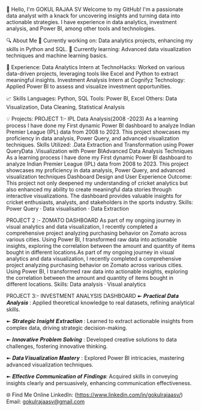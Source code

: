 👋 Hello, I'm GOKUL RAJAA SV
Welcome to my GitHub! I'm a passionate data analyst with a knack for uncovering insights and turning data into actionable strategies. I have experience in data analytics, investment analysis, and Power BI, among other tools and technologies.

🔍 About Me
🔭 Currently working on: Data analytics projects, enhancing my skills in Python and SQL.
🌱 Currently learning: Advanced data visualization techniques and machine learning basics.

💼 Experience:
Data Analytics Intern at TechnoHacks: Worked on various data-driven projects, leveraging tools like Excel and Python to extract meaningful insights.
Investment Analysis Intern at Cognifyz Technology: Applied Power BI to assess and visualize investment opportunities.

📈 Skills
Languages: Python, SQL
Tools: Power BI, Excel
Others: Data Visualization, Data Cleaning, Statistical Analysis

💡 Projects:
PROJECT 1:- IPL Data Analysis(2008 -2023)
As a learning process I have done my First dynamic Power BI dashboard to analyze Indian Premier League (IPL) data from 2008 to 2023. This project showcases my proficiency in data analysis, Power Query, and advanced visualization techniques.
Skills Utilized: 
.Data Extraction and Transformation using Power QueryData 
.Visualization with Power BIAdvanced Data Analysis Techniques
As a learning process I have done my First dynamic Power BI dashboard to analyze Indian Premier League (IPL) data from 2008 to 2023. This project showcases my proficiency in data analysis, Power Query, and advanced visualization techniques
Dashboard Design and User Experience Outcome: This project not only deepened my understanding of cricket analytics but also enhanced my ability to create meaningful data stories through interactive visualizations. The dashboard provides valuable insights for cricket enthusiasts, analysts, and stakeholders in the sports industry.
Skills: Power Query · Data visualisation · Data Extraction

PROJECT 2 :- ZOMATO DASHBOARD
As part of my ongoing journey in visual analytics and data visualization, I recently completed a comprehensive project analyzing purchasing behavior on Zomato across various cities. Using Power BI, I transformed raw data into actionable insights, exploring the correlation between the amount and quantity of items bought in different locations.As part of my ongoing journey in visual analytics and data visualization, I recently completed a comprehensive project analyzing purchasing behavior on Zomato across various cities. Using Power BI, I transformed raw data into actionable insights, exploring the correlation between the amount and quantity of items bought in different locations.
Skills: Data analysis · Visual analytics 

PROJECT 3:- INVESTMENT ANALYSIS DASHBOARD
➼ 𝑷𝒓𝒂𝒄𝒕𝒊𝒄𝒂𝒍 𝑫𝒂𝒕𝒂 𝑨𝒏𝒂𝒍𝒚𝒔𝒊𝒔 :
 Applied theoretical knowledge to real datasets, refining analytical skills.

➼ 𝑺𝒕𝒓𝒂𝒕𝒆𝒈𝒊𝒄 𝑰𝒏𝒔𝒊𝒈𝒉𝒕 𝑬𝒙𝒕𝒓𝒂𝒄𝒕𝒊𝒐𝒏 :
 Learned to extract actionable insights from complex data, driving strategic decision-making.

➼ 𝑰𝒏𝒏𝒐𝒗𝒂𝒕𝒊𝒗𝒆 𝑷𝒓𝒐𝒃𝒍𝒆𝒎 𝑺𝒐𝒍𝒗𝒊𝒏𝒈 :
 Developed creative solutions to data challenges, fostering innovative thinking.

➼ 𝑫𝒂𝒕𝒂 𝑽𝒊𝒔𝒖𝒂𝒍𝒊𝒛𝒂𝒕𝒊𝒐𝒏 𝑴𝒂𝒔𝒕𝒆𝒓𝒚 :
Explored Power BI intricacies, mastering advanced visualization techniques.

➼ 𝑬𝒇𝒇𝒆𝒄𝒕𝒊𝒗𝒆 𝑪𝒐𝒎𝒎𝒖𝒏𝒊𝒄𝒂𝒕𝒊𝒐𝒏 𝒐𝒇 𝑭𝒊𝒏𝒅𝒊𝒏𝒈𝒔: 
 Acquired skills in conveying insights clearly and persuasively, enhancing communication effectiveness.
 
🌐 Find Me Online
LinkedIn: (https://www.linkedin.com/in/gokulrajaasv/)
Email: gokulrajaasv@gmail.com
